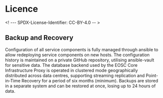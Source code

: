# Licence

<! --- SPDX-License-Identifier: CC-BY-4.0  -- >

## Backup and Recovery

Configuration of all service components is fully managed through ansible to allow redeploying service components on new hosts. The configuration history is maintained on a private GitHub repository, utilising ansible-vault for sensitive data. The database backend used by the EOSC Core Infrastructure Proxy is operated in clustered mode geographically distributed across data centres, supporting streaming replication and Point-in-Time Recovery for a period of six months (minimum). Backups are stored in a separate system and can be restored at once, losing up to 24 hours of data.
